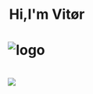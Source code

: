  <h1 align="center">Hi,I'm Vitør <h1>
 
&nbsp;
&nbsp;
&nbsp;
&nbsp;
&nbsp;
&nbsp;
&nbsp;
&nbsp;
&nbsp;
&nbsp;
&nbsp;
&nbsp;
&nbsp;
![logo](https://giffiles.alphacoders.com/200/200034.gif)


&nbsp;
&nbsp;
&nbsp;
&nbsp;
&nbsp;
&nbsp;
&nbsp;
&nbsp;
&nbsp;
&nbsp;
&nbsp;
&nbsp;
&nbsp;
<a href="https://github.com/VitorNextren">
<img align="center" src="https://github-readme-stats.vercel.app/api?username=VitorNextren&theme=dark&hide_langs_below=1" />
</a>
